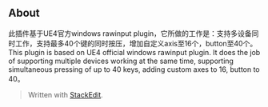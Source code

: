 ## About	
此插件基于UE4官方windows rawinput plugin，它所做的工作是：支持多设备同时工作，支持最多40个键的同时按压，增加自定义axis至16个，button至40个。
 This plugin is based on UE4 official windows rawinput plugin. It does the job of supporting multiple devices working at the same time, supporting simultaneous pressing of up to 40 keys, adding custom axes to 16, button to 40。

> Written with [StackEdit](https://stackedit.io/).

